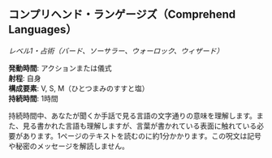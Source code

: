 ## コンプリヘンド・ランゲージズ（Comprehend Languages）
*レベル1・占術（バード、ソーサラー、ウォーロック、ウィザード）*

**発動時間**: アクションまたは儀式  
**射程**: 自身  
**構成要素**: V, S, M（ひとつまみのすすと塩）  
**持続時間**: 1時間

持続時間中、あなたが聞くか手話で見る言語の文字通りの意味を理解します。また、見る書かれた言語も理解しますが、言葉が書かれている表面に触れている必要があります。1ページのテキストを読むのに約1分かかります。この呪文は記号や秘密のメッセージを解読しません。